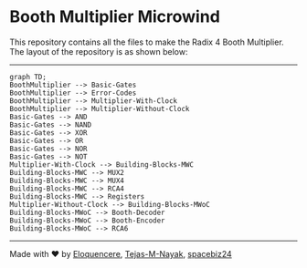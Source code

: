 # Booth Multiplier Microwind

This repository contains all the files to make the Radix 4 Booth Multiplier. The layout of the repository is as shown below:
___

```mermaid
graph TD;
BoothMultiplier --> Basic-Gates
BoothMultiplier --> Error-Codes
BoothMultiplier --> Multiplier-With-Clock
BoothMultiplier --> Multiplier-Without-Clock
Basic-Gates --> AND
Basic-Gates --> NAND
Basic-Gates --> XOR
Basic-Gates --> OR
Basic-Gates --> NOR
Basic-Gates --> NOT
Multiplier-With-Clock --> Building-Blocks-MWC
Building-Blocks-MWC --> MUX2
Building-Blocks-MWC --> MUX4
Building-Blocks-MWC --> RCA4
Building-Blocks-MWC --> Registers
Multiplier-Without-Clock --> Building-Blocks-MWoC
Building-Blocks-MWoC --> Booth-Decoder
Building-Blocks-MWoC --> Booth-Encoder
Building-Blocks-MWoC --> RCA6
```
___
Made with :heart: by [Eloquencere](https://github.com/Eloquencere), [Tejas-M-Nayak](https://github.com/Tejas-M-Nayak), [spacebiz24](https://github.com/spacebiz24)

